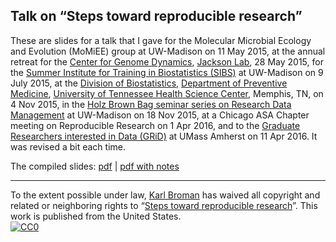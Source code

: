 ## Talk on &ldquo;Steps toward reproducible research&rdquo;

These are slides for a talk that I gave for the Molecular Microbial
Ecology and Evolution (MoMiEE) group at UW-Madison on 11 May 2015, at
the annual retreat for the
[Center for Genome Dynamics](http://cgd.jax.org/),
[Jackson Lab](http://www.jax.org/), 28 May 2015, for the
[Summer Institute for Training in Biostatistics (SIBS)](https://www.biostat.wisc.edu/content/summer-institute-training-biostatistics-sibs)
at UW-Madison on 9 July 2015, at the
[Division of Biostatistics](https://www.uthsc.edu/prevmed/biostats.php),
[Department of Preventive Medicine](https://www.uthsc.edu/prevmed),
[University of Tennessee Health Science Center](http://uthsc.edu),
Memphis, TN, on 4 Nov 2015, in the
[Holz Brown Bag seminar series on Research Data Management](http://researchdata.wisc.edu/holz-series/)
at UW-Madison on 18 Nov 2015, at a Chicago ASA Chapter meeting on
Reproducible Research on 1 Apr 2016, and to the
[Graduate Researchers interested in Data (GRiD)](http://gridclub.io)
at UMass Amherst on 11 Apr 2016.
It was revised a bit each time.

The compiled slides:
[pdf](https://www.biostat.wisc.edu/~kbroman/presentations/repro_research_UMass2015.pdf) |
[pdf with notes](https://www.biostat.wisc.edu/~kbroman/presentations/repro_research_UMass2015_withnotes.pdf)

---

To the extent possible under law,
[Karl Broman](http://github.com/kbroman) has waived all copyright and
related or neighboring rights to
&ldquo;[Steps toward reproducible research](https://github.com/kbroman/Talk_ReproRes)&rdquo;.
This work is published from the United States.
<br/>
[![CC0](http://i.creativecommons.org/p/zero/1.0/88x31.png)](http://creativecommons.org/publicdomain/zero/1.0/)
